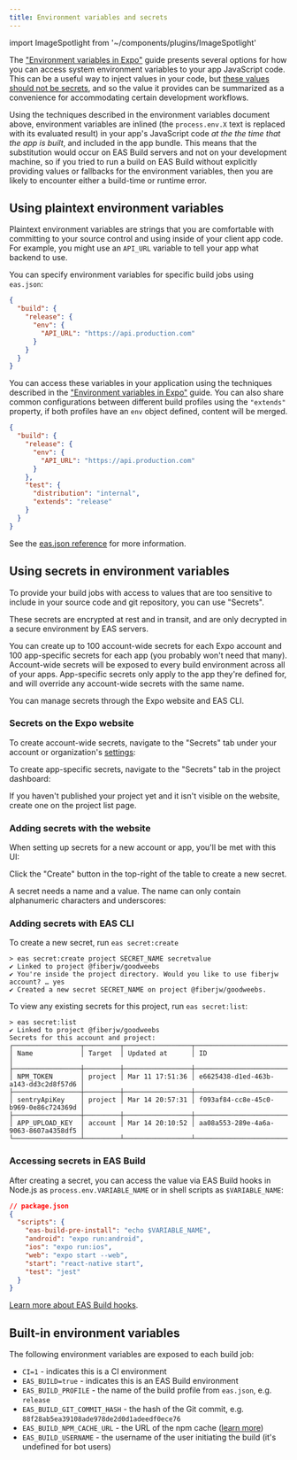 ```yaml
---
title: Environment variables and secrets
---
```


import ImageSpotlight from '~/components/plugins/ImageSpotlight'

The ["Environment variables in Expo"](/guides/environment-variables.md) guide presents several options for how you can access system environment variables to your app JavaScript code. This can be a useful way to inject values in your code, but [these values should not be secrets](/guides/environment-variables.md#security-considerations), and so the value it provides can be summarized as a convenience for accommodating certain development workflows.

Using the techniques described in the environment variables document above, environment variables are inlined (the `process.env.X` text is replaced with its evaluated result) in your app's JavaScript code _at the the time that the app is built_, and included in the app bundle. This means that the substitution would occur on EAS Build servers and not on your development machine, so if you tried to run a build on EAS Build without explicitly providing values or fallbacks for the environment variables, then you are likely to encounter either a build-time or runtime error.

## Using plaintext environment variables

Plaintext environment variables are strings that you are comfortable with committing to your source control and using inside of your client app code. For example, you might use an `API_URL` variable to tell your app what backend to use.

You can specify environment variables for specific build jobs using `eas.json`:

```json
{
  "build": {
    "release": {
      "env": {
        "API_URL": "https://api.production.com"
      }
    }
  }
}
```

You can access these variables in your application using the techniques described in the ["Environment variables in Expo"](/guides/environment-variables.md) guide. You can also share common configurations between different build profiles using the `"extends"` property, if both profiles have an `env` object defined, content will be merged.

```json
{
  "build": {
    "release": {
      "env": {
        "API_URL": "https://api.production.com"
      }
    },
    "test": {
      "distribution": "internal",
      "extends": "release"
    }
  }
}
```

See the [eas.json reference](/build/eas-json.md) for more information.

## Using secrets in environment variables

To provide your build jobs with access to values that are too sensitive to include in your source code and git repository, you can use "Secrets".

These secrets are encrypted at rest and in transit, and are only decrypted in a secure environment by EAS servers.

You can create up to 100 account-wide secrets for each Expo account and 100 app-specific secrets for each app (you probably won't need that many). Account-wide secrets will be exposed to every build environment across all of your apps. App-specific secrets only apply to the app they're defined for, and will override any account-wide secrets with the same name.

You can manage secrets through the Expo website and EAS CLI.

### Secrets on the Expo website

To create account-wide secrets, navigate to the "Secrets" tab under your account or organization's [settings](https://expo.dev/settings/secrets):

<ImageSpotlight alt="account-wide secrets location" src="/static/images/eas-build/environment-secrets/secrets-account-nav.png" />

To create app-specific secrets, navigate to the "Secrets" tab in the project dashboard:

<ImageSpotlight alt="Project secrets location" src="/static/images/eas-build/environment-secrets/secrets-project-nav.png" />

If you haven't published your project yet and it isn't visible on the website, create one on the project list page.

<ImageSpotlight alt="Create project button location" src="/static/images/eas-build/environment-secrets/project-creation-navigation.png" />

<ImageSpotlight alt="Create project UI" src="/static/images/eas-build/environment-secrets/project-creation-web.png" />

### Adding secrets with the website

When setting up secrets for a new account or app, you'll be met with this UI:

<ImageSpotlight alt="Empty secrets UI" src="/static/images/eas-build/environment-secrets/secrets-empty.png" />

Click the "Create" button in the top-right of the table to create a new secret.

A secret needs a name and a value. The name can only contain alphanumeric characters and underscores:

<ImageSpotlight alt="Secret creation UI filled" src="/static/images/eas-build/environment-secrets/secrets-create-filled.png" />

<ImageSpotlight alt="Secret UI with stored secret" src="/static/images/eas-build/environment-secrets/secrets-populated.png" />

### Adding secrets with EAS CLI

To create a new secret, run `eas secret:create`

```
> eas secret:create project SECRET_NAME secretvalue
✔ Linked to project @fiberjw/goodweebs
✔ You're inside the project directory. Would you like to use fiberjw account? … yes
✔ ️Created a new secret SECRET_NAME on project @fiberjw/goodweebs.
```

To view any existing secrets for this project, run `eas secret:list`:

```
> eas secret:list
✔ Linked to project @fiberjw/goodweebs
Secrets for this account and project:
┌─────────────────┬─────────┬─────────────────┬──────────────────────────────────────┐
│ Name            │ Target  │ Updated at      │ ID                                   │
├─────────────────┼─────────┼─────────────────┼──────────────────────────────────────┤
│ NPM_TOKEN       │ project │ Mar 11 17:51:36 │ e6625438-d1ed-463b-a143-dd3c2d8f57d6 │
├─────────────────┼─────────┼─────────────────┼──────────────────────────────────────┤
│ sentryApiKey    │ project │ Mar 14 20:57:31 │ f093af84-cc8e-45c0-b969-0e86c724369d │
├─────────────────┼─────────┼─────────────────┼──────────────────────────────────────┤
│ APP_UPLOAD_KEY  │ account │ Mar 14 20:10:52 │ aa08a553-289e-4a6a-9063-8607a4358df5 │
└─────────────────┴─────────┴─────────────────┴──────────────────────────────────────┘
```

### Accessing secrets in EAS Build

After creating a secret, you can access the value via EAS Build hooks in Node.js as `process.env.VARIABLE_NAME` or in shell scripts as `$VARIABLE_NAME`:

```json
// package.json
{
  "scripts": {
    "eas-build-pre-install": "echo $VARIABLE_NAME",
    "android": "expo run:android",
    "ios": "expo run:ios",
    "web": "expo start --web",
    "start": "react-native start",
    "test": "jest"
  }
}
```

[Learn more about EAS Build hooks](/build-reference/how-tos/#eas-build-specific-npm-hooks).

## Built-in environment variables

The following environment variables are exposed to each build job:

- `CI=1` - indicates this is a CI environment
- `EAS_BUILD=true` - indicates this is an EAS Build environment
- `EAS_BUILD_PROFILE` - the name of the build profile from `eas.json`, e.g. `release`
- `EAS_BUILD_GIT_COMMIT_HASH` - the hash of the Git commit, e.g. `88f28ab5ea39108ade978de2d0d1adeedf0ece76`
- `EAS_BUILD_NPM_CACHE_URL` - the URL of the npm cache ([learn more](how-tos.md#using-npm-cache-with-yarn-v1))
- `EAS_BUILD_USERNAME` - the username of the user initiating the build (it's undefined for bot users)
